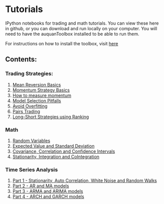 # Tutorials
IPython notebooks for trading and math tutorials. 
You can view these here in github, or you can download and run locally on your computer. 
You will need to have the auquanToolbox installed to be able to run them.

For instructions on how to install the toolbox, visit [here](https://github.com/Auquan/auquan-toolbox-python)

## Contents:
### Trading Strategies:
1. [Mean Reversion Basics](https://github.com/Auquan/Tutorials/blob/master/Mean%20reversion.ipynb)
2. [Momentum Strategy Basics](https://github.com/Auquan/Tutorials/blob/master/Momentum%20Strategies.ipynb)
3. [How to measure momentum](https://github.com/Auquan/Tutorials/blob/master/Measuring%20Momentum.ipynb) 
4. [Model Selection Pitfalls](https://github.com/Auquan/Tutorials/blob/master/Trading%20Strategy%20Model%20Selection%20Pitfalls.ipynb)
5. [Avoid Overfitting](https://github.com/Auquan/Tutorials/blob/master/Overfitting.ipynb)
6. [Pairs Trading](https://github.com/Auquan/Tutorials/blob/master/Pairs%20Trading.ipynb)
7. [Long-Short Strategies using Ranking](https://github.com/Auquan/Tutorials/blob/master/Long-Short%20Strategies%20using%20Ranking.ipynb)

### Math
1. [Random Variables](https://github.com/Auquan/Tutorials/blob/master/Random%20Variables.ipynb)
2. [Expected Value and Standard Deviation](https://github.com/Auquan/Tutorials/blob/master/Expected%20Value%20and%20Standard%20Deviation.ipynb)
3. [Covariance, Correlation and Confidence Intervals](https://github.com/Auquan/Tutorials/blob/master/Covariance%2C%20Correlation%20and%20Confidence%20Intervals.ipynb)
4. [Stationarity, Integration and CoIntegration](https://github.com/Auquan/Tutorials/blob/master/Integration%2C%20Cointegration%2C%20and%20Stationarity.ipynb)

### Time Series Analysis
1. [ Part 1 - Stationarity, Auto Correlation, White Noise and Random Walks ](https://github.com/Auquan/Tutorials/blob/master/Time%20Series%20Analysis%20-%201.ipynb)
2. [ Part 2 - AR and MA models ](https://github.com/Auquan/Tutorials/blob/master/Time%20Series%20Analysis%20-%202.ipynb)
3. [ Part 3 - ARMA and ARIMA models ](https://github.com/Auquan/Tutorials/blob/master/Time%20Series%20Analysis%20-%203.ipynb)
4. [ Part 4 - ARCH and GARCH models ](https://github.com/Auquan/Tutorials/blob/master/Time%20Series%20Analysis%20-%204.ipynb)

